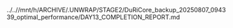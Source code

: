 ../..//mnt/h/ARCHIVE/.UNWRAP/STAGE2/DuRiCore_backup_20250807_094339_optimal_performance/DAY13_COMPLETION_REPORT.md